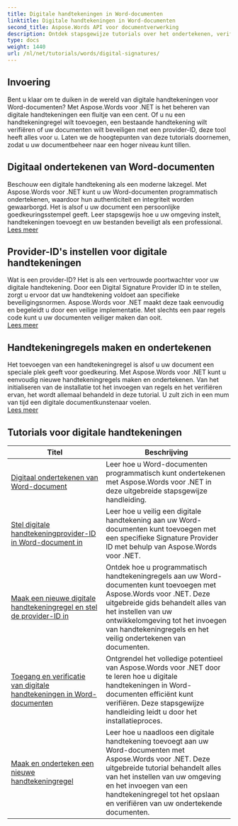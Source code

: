 ```yaml
---
title: Digitale handtekeningen in Word-documenten
linktitle: Digitale handtekeningen in Word-documenten
second_title: Aspose.Words API voor documentverwerking
description: Ontdek stapsgewijze tutorials over het ondertekenen, verifiëren en beheren van digitale handtekeningen in Word-documenten met Aspose.Words voor .NET.
type: docs
weight: 1440
url: /nl/net/tutorials/words/digital-signatures/
---
```

## Invoering

Bent u klaar om te duiken in de wereld van digitale handtekeningen voor Word-documenten? Met Aspose.Words voor .NET is het beheren van digitale handtekeningen een fluitje van een cent. Of u nu een handtekeningregel wilt toevoegen, een bestaande handtekening wilt verifiëren of uw documenten wilt beveiligen met een provider-ID, deze tool heeft alles voor u. Laten we de hoogtepunten van deze tutorials doornemen, zodat u uw documentbeheer naar een hoger niveau kunt tillen.

## Digitaal ondertekenen van Word-documenten  

Beschouw een digitale handtekening als een moderne lakzegel. Met Aspose.Words voor .NET kunt u uw Word-documenten programmatisch ondertekenen, waardoor hun authenticiteit en integriteit worden gewaarborgd. Het is alsof u uw document een persoonlijke goedkeuringsstempel geeft. Leer stapsgewijs hoe u uw omgeving instelt, handtekeningen toevoegt en uw bestanden beveiligt als een professional.  
[Lees meer](./digitally-signing-word-document/)  

## Provider-ID's instellen voor digitale handtekeningen  

Wat is een provider-ID? Het is als een vertrouwde poortwachter voor uw digitale handtekening. Door een Digital Signature Provider ID in te stellen, zorgt u ervoor dat uw handtekening voldoet aan specifieke beveiligingsnormen. Aspose.Words voor .NET maakt deze taak eenvoudig en begeleidt u door een veilige implementatie. Met slechts een paar regels code kunt u uw documenten veiliger maken dan ooit.  
[Lees meer](./set-digital-signature-provider-id/)  

## Handtekeningregels maken en ondertekenen  

Het toevoegen van een handtekeningregel is alsof u uw document een speciale plek geeft voor goedkeuring. Met Aspose.Words voor .NET kunt u eenvoudig nieuwe handtekeningregels maken en ondertekenen. Van het initialiseren van de installatie tot het invoegen van regels en het verifiëren ervan, het wordt allemaal behandeld in deze tutorial. U zult zich in een mum van tijd een digitale documentkunstenaar voelen.  
[Lees meer](./create-and-sign-new-signature-line/)  

 ## Tutorials voor digitale handtekeningen
| Titel | Beschrijving |
| --- | --- |
| [Digitaal ondertekenen van Word-document](./digitally-signing-word-document/) | Leer hoe u Word-documenten programmatisch kunt ondertekenen met Aspose.Words voor .NET in deze uitgebreide stapsgewijze handleiding. |
| [Stel digitale handtekeningprovider-ID in Word-document in](./set-digital-signature-provider-id/) | Leer hoe u veilig een digitale handtekening aan uw Word-documenten kunt toevoegen met een specifieke Signature Provider ID met behulp van Aspose.Words voor .NET. |
| [Maak een nieuwe digitale handtekeningregel en stel de provider-ID in](./create-new-digital-signature-line-and-set-provider-id/) | Ontdek hoe u programmatisch handtekeningregels aan uw Word-documenten kunt toevoegen met Aspose.Words voor .NET. Deze uitgebreide gids behandelt alles van het instellen van uw ontwikkelomgeving tot het invoegen van handtekeningregels en het veilig ondertekenen van documenten. |
| [Toegang en verificatie van digitale handtekeningen in Word-documenten](./access-and-digital-signature-verification/) | Ontgrendel het volledige potentieel van Aspose.Words voor .NET door te leren hoe u digitale handtekeningen in Word-documenten efficiënt kunt verifiëren. Deze stapsgewijze handleiding leidt u door het installatieproces. |
| [Maak en onderteken een nieuwe handtekeningregel](./create-and-sign-new-signature-line/) | Leer hoe u naadloos een digitale handtekening toevoegt aan uw Word-documenten met Aspose.Words voor .NET. Deze uitgebreide tutorial behandelt alles van het instellen van uw omgeving en het invoegen van een handtekeningregel tot het opslaan en verifiëren van uw ondertekende documenten. |